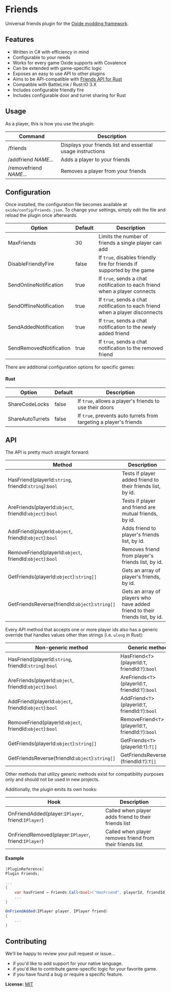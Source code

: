 ﻿Friends
=======
Universal friends plugin for the [Oxide modding framework](https://github.com/OxideMod).

Features
--------
* Written in C# with efficiency in mind
* Configurable to your needs
* Works for every game Oxide supports with Covalence
* Can be extended with game-specific logic
* Exposes an easy to use API to other plugins
* Aims to be API-compatible with [Friends API for Rust](http://oxidemod.org/plugins/friends-api.686/)
* Compatible with BattleLink / Rust:IO 3.X
* Includes configurable friendly fire
* Includes configurable door and turret sharing for Rust

Usage
-----
As a player, this is how you use the plugin:

| Command                 | Description
|-------------------------|-------------
| /friends                | Displays your friends list and essential usage instructions
| /addfriend *NAME...*    | Adds a player to your friends
| /removefriend *NAME...* | Removes a player from your friends

Configuration
-------------
Once installed, the configuration file becomes available at `oxide/config/Friends.json`. To change your settings, simply edit the file and reload the plugin once afterwards.

| Option                  | Default | Description
|-------------------------|---------|-------------
| MaxFriends              | 30      | Limits the number of friends a single player can add
| DisableFriendlyFire     | false   | If `true`, disables friendly fire for friends if supported by the game
| SendOnlineNotification  | true    | If `true`, sends a chat notification to each friend when a player connects
| SendOfflineNotification | true    | If `true`, sends a chat notification to each friend when a player disconnects
| SendAddedNotification   | true    | If `true`, sends a chat notification to the newly added friend
| SendRemovedNotification | true    | If `true`, sends a chat notification to the removed friend

There are additional configuration options for specific games:

#### Rust

| Option                  | Default | Description
|-------------------------|---------|-------------
| ShareCodeLocks          | false   | If `true`, allows a player's friends to use their doors
| ShareAutoTurrets        | false   | If `true`, prevents auto turrets from targeting a player's friends

API
---
The API is pretty much straight forward:

| Method                                                     | Description
|------------------------------------------------------------|-------------
| HasFriend(playerId:`string`, friendId:`string`):`bool`     | Tests if player added friend to their friends list, by id.
| AreFriends(playerId:`object`, friendId:`object`):`bool`    | Tests if player and friend are mutual friends, by id.
| AddFriend(playerId:`object`, friendId:`object`):`bool`     | Adds friend to player's friends list, by id.
| RemoveFriend(playerId:`object`, friendId:`object`):`bool`  | Removes friend from player's friends list, by id.
| GetFriends(playerId:`object`):`string[]`                   | Gets an array of player's friends, by id.
| GetFriendsReverse(friendId:`object`):`string[]`            | Gets an array of players who have added friend to their friends list, by id.

Every API method that accepts one or more player ids also has a generic override that handles values other than strings (i.e. `ulong` in Rust):

| Non-generic method                                         | Generic method
|------------------------------------------------------------|----------------
| HasFriend(playerId:`string`, friendId:`string`):`bool`     | HasFriend&lt;`T`&gt;(playerId:`T`, friendId:`T`):`bool`
| AreFriends(playerId:`object`, friendId:`object`):`bool`    | AreFriends&lt;`T`&gt;(playerId:`T`, friendId:`T`):`bool`
| AddFriend(playerId:`object`, friendId:`object`):`bool`     | AddFriend&lt;`T`&gt;(playerId:`T`, friendId:`T`):`bool`
| RemoveFriend(playerId:`object`, friendId:`object`):`bool`  | RemoveFriend&lt;`T`&gt;(playerId:`T`, friendId:`T`):`bool`
| GetFriends(playerId:`object`):`string[]`                   | GetFriends&lt;`T`&gt;(playerId:`T`):`T[]`
| GetFriendsReverse(friendId:`object`):`string[]`            | GetFriendsReverse&lt;`T`&gt;(friendId:`T`):`T[]` 

Other methods that utilizy generic methods exist for compatibility purposes only and should not be used in new projects.

Additionally, the plugin emits its own hooks:

| Hook                                                | Description
|-----------------------------------------------------|-------------
| OnFriendAdded(player:`IPlayer`, friend:`IPlayer`)   | Called when player adds friend to their friends list
| OnFriendRemoved(player:`IPlayer`, friend:`IPlayer`) | Called when player removes friend from their friends list

#### Example

```cs
[PluginReference]
Plugin Friends;

...
{
    var hasFriend = Friends.Call<bool>("HasFriend", playerId, friendId);
    ...
}

OnFriendAdded(IPlayer player, IPlayer friend)
{
    ...
}
```

Contributing
------------
We'll be happy to review your pull request or issue...

* if you'd like to add support for your native language.
* if you'd like to contribute game-specific logic for your favorite game.
* if you have found a bug or require a specific feature.

**License:** [MIT](https://opensource.org/licenses/MIT)
